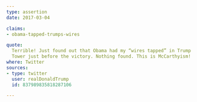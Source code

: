 ```yaml
---
type: assertion
date: 2017-03-04

claims:
- obama-tapped-trumps-wires

quote:
  Terrible! Just found out that Obama had my “wires tapped” in Trump
  Tower just before the victory. Nothing found. This is McCarthyism!
where: Twitter
sources:
- type: twitter
  user: realDonaldTrump
  id: 837989835818287106

---
```

